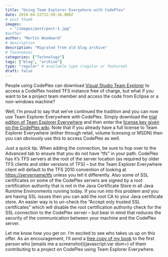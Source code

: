 ```yaml
---
title: "Using Team Explorer Everywhere with CodePlex"
date: 2010-04-22T12:39:36.000Z
# post thumb
images:
  - "/images/post/post-1.jpg"
#author
author: "Martin Woodward"
# description
description: "Migrated from old blog archive"
# Taxonomies
categories: ["Technology"]
tags: ["blog", "archive"]
type: "regular" # available type (regular or featured)
draft: false
---
```


[](http://www.codeplex.com/) People using CodePlex can download [Visual Studio Team Explorer](http://www.microsoft.com/downloads/details.aspx?displaylang=en&FamilyID=fe4f9904-0480-4c9d-a264-02fedd78ab38) to access a CodePlex hosted TFS instance free of charge, but what if you want to be a project team member and access the code from Eclipse or a non-windows machine?  

Well, I’m proud to say that we’ve continued the tradition and you can now use Team Explorer Everywhere with CodePlex.  Simply download the [trial edition of Team Explorer Everywhere](http://www.microsoft.com/downloads/details.aspx?FamilyID=AF1F5168-C0F7-47C6-BE7A-2A83A6C02E57) and then enter the [license key given on the CodePlex wiki](http://codeplex.codeplex.com/wikipage?title=Obtaining%20the%20Team%20Explorer%20Everywhere%20Client).  Note that if you already have a full license to Team Explorer Everywhere (either through retail, volume licensing or MSDN) then you can obviously use this to access CodePlex as well.  

Just a quick tip.  When adding the connection, be sure to hop over to the Advanced tab to ensure that you do not have “tfs” in your path.  CodePlex has it’s TFS servers at the root of the server location (as required by older TFS clients and older versions of TFS) – but the Team Explorer Everywhere client will default to the TFS 2010 convention of looking at [https://servername/tfs](https://servername/tfs) unless you tell it differently.  Also some of SSL certificates on some of the CodePlex servers are signed by a root certification authority that is not in the Java Certificate Store in all Java Runtime Environments running today.  If you run into this problem and you are having SSL issues then you can add the root CA to your Java certificate store.  An easier way is to un-check the “Accept only trusted SSL certificates” which will disable the root certification authority check for the SSL connection to the CodePlex server – but bear in mind that reduces the security of the communication between your machine and the CodePlex server.  

[](http://www.woodwardweb.com/WindowsLiveWriter/UsingTeamExplorerEverywherewithCodeplex_B1DF/codeplex_2.png)   

Let me know how you get on.  I’m excited to see who takes us up on this offer.  As an encouragement, I’ll send a [free copy of my book](http://www.amazon.com/gp/product/0470484268?ie=UTF8&tag=woodweb03-20&linkCode=as2&camp=1789&creative=390957&creativeASIN=0470484268) to the first person who [emails me a screenshot](javascript:var dom=) of them contributing to a project on CodePlex using Team Explorer Everywhere.